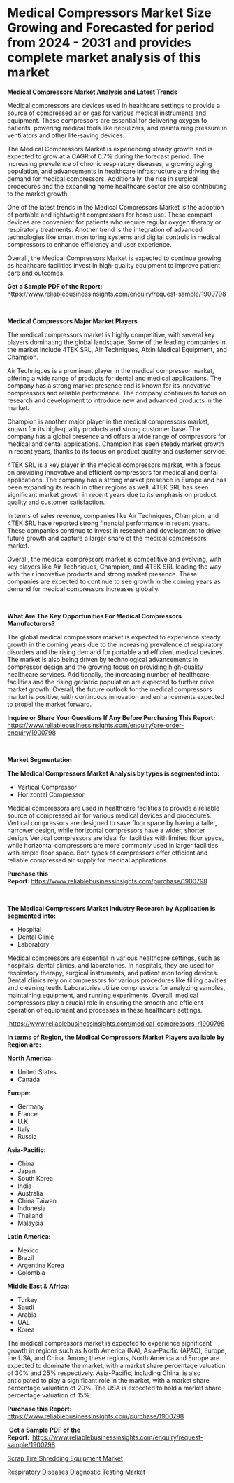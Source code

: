 <p><h1>Medical Compressors Market Size Growing and Forecasted for period from 2024 - 2031 and provides complete market analysis of this market</h1></p><p><strong>Medical Compressors Market Analysis and Latest Trends</strong></p>
<p><p>Medical compressors are devices used in healthcare settings to provide a source of compressed air or gas for various medical instruments and equipment. These compressors are essential for delivering oxygen to patients, powering medical tools like nebulizers, and maintaining pressure in ventilators and other life-saving devices.</p><p>The Medical Compressors Market is experiencing steady growth and is expected to grow at a CAGR of 6.7% during the forecast period. The increasing prevalence of chronic respiratory diseases, a growing aging population, and advancements in healthcare infrastructure are driving the demand for medical compressors. Additionally, the rise in surgical procedures and the expanding home healthcare sector are also contributing to the market growth.</p><p>One of the latest trends in the Medical Compressors Market is the adoption of portable and lightweight compressors for home use. These compact devices are convenient for patients who require regular oxygen therapy or respiratory treatments. Another trend is the integration of advanced technologies like smart monitoring systems and digital controls in medical compressors to enhance efficiency and user experience.</p><p>Overall, the Medical Compressors Market is expected to continue growing as healthcare facilities invest in high-quality equipment to improve patient care and outcomes.</p></p>
<p><strong>Get a Sample PDF of the Report:&nbsp;</strong> <a href="https://www.reliablebusinessinsights.com/enquiry/request-sample/1900798">https://www.reliablebusinessinsights.com/enquiry/request-sample/1900798</a></p>
<p>&nbsp;</p>
<p><strong>Medical Compressors Major Market Players</strong></p>
<p><p>The medical compressors market is highly competitive, with several key players dominating the global landscape. Some of the leading companies in the market include 4TEK SRL, Air Techniques, Aixin Medical Equipment, and Champion. </p><p>Air Techniques is a prominent player in the medical compressor market, offering a wide range of products for dental and medical applications. The company has a strong market presence and is known for its innovative compressors and reliable performance. The company continues to focus on research and development to introduce new and advanced products in the market.</p><p>Champion is another major player in the medical compressors market, known for its high-quality products and strong customer base. The company has a global presence and offers a wide range of compressors for medical and dental applications. Champion has seen steady market growth in recent years, thanks to its focus on product quality and customer service.</p><p>4TEK SRL is a key player in the medical compressors market, with a focus on providing innovative and efficient compressors for medical and dental applications. The company has a strong market presence in Europe and has been expanding its reach in other regions as well. 4TEK SRL has seen significant market growth in recent years due to its emphasis on product quality and customer satisfaction.</p><p>In terms of sales revenue, companies like Air Techniques, Champion, and 4TEK SRL have reported strong financial performance in recent years. These companies continue to invest in research and development to drive future growth and capture a larger share of the medical compressors market.</p><p>Overall, the medical compressors market is competitive and evolving, with key players like Air Techniques, Champion, and 4TEK SRL leading the way with their innovative products and strong market presence. These companies are expected to continue to see growth in the coming years as demand for medical compressors increases globally.</p></p>
<p>&nbsp;</p>
<p><strong>What Are The Key Opportunities For Medical Compressors Manufacturers?</strong></p>
<p><p>The global medical compressors market is expected to experience steady growth in the coming years due to the increasing prevalence of respiratory disorders and the rising demand for portable and efficient medical devices. The market is also being driven by technological advancements in compressor design and the growing focus on providing high-quality healthcare services. Additionally, the increasing number of healthcare facilities and the rising geriatric population are expected to further drive market growth. Overall, the future outlook for the medical compressors market is positive, with continuous innovation and enhancements expected to propel the market forward.</p></p>
<p><strong>Inquire or Share Your Questions If Any Before Purchasing This Report:</strong> <a href="https://www.reliablebusinessinsights.com/enquiry/pre-order-enquiry/1900798">https://www.reliablebusinessinsights.com/enquiry/pre-order-enquiry/1900798</a></p>
<p>&nbsp;</p>
<p><strong>Market Segmentation</strong></p>
<p><strong>The Medical Compressors Market Analysis by types is segmented into:</strong></p>
<p><ul><li>Vertical Compressor</li><li>Horizontal Compressor</li></ul></p>
<p><p>Medical compressors are used in healthcare facilities to provide a reliable source of compressed air for various medical devices and procedures. Vertical compressors are designed to save floor space by having a taller, narrower design, while horizontal compressors have a wider, shorter design. Vertical compressors are ideal for facilities with limited floor space, while horizontal compressors are more commonly used in larger facilities with ample floor space. Both types of compressors offer efficient and reliable compressed air supply for medical applications.</p></p>
<p><strong>Purchase this Report:&nbsp;</strong><a href="https://www.reliablebusinessinsights.com/purchase/1900798">https://www.reliablebusinessinsights.com/purchase/1900798</a></p>
<p>&nbsp;</p>
<p><strong>The Medical Compressors Market Industry Research by Application is segmented into:</strong></p>
<p><ul><li>Hospital</li><li>Dental Clinic</li><li>Laboratory</li></ul></p>
<p><p>Medical compressors are essential in various healthcare settings, such as hospitals, dental clinics, and laboratories. In hospitals, they are used for respiratory therapy, surgical instruments, and patient monitoring devices. Dental clinics rely on compressors for various procedures like filling cavities and cleaning teeth. Laboratories utilize compressors for analyzing samples, maintaining equipment, and running experiments. Overall, medical compressors play a crucial role in ensuring the smooth and efficient operation of equipment and processes in these healthcare settings.</p></p>
<p><a href="https://www.reliablebusinessinsights.com/medical-compressors-r1900798">&nbsp;https://www.reliablebusinessinsights.com/medical-compressors-r1900798</a></p>
<p><strong>In terms of Region, the Medical Compressors Market Players available by Region are:</strong></p>
<p>
    <p> <strong> North America: </strong>
        <ul>
            <li>United States</li>
            <li>Canada</li>
        </ul>
        </p> 
    <p> <strong> Europe: </strong>
        <ul>
            <li>Germany</li>
            <li>France</li>
            <li>U.K.</li>
            <li>Italy</li>
            <li>Russia</li>
        </ul>
        </p> 
    <p> <strong> Asia-Pacific: </strong>
        <ul>
            <li>China</li>
            <li>Japan</li>
            <li>South Korea</li>
            <li>India</li>
            <li>Australia</li>
            <li>China Taiwan</li>
            <li>Indonesia</li>
            <li>Thailand</li>
            <li>Malaysia</li>
        </ul>
        </p> 
    <p> <strong> Latin America: </strong>
        <ul>
            <li>Mexico</li>
            <li>Brazil</li>
            <li>Argentina Korea</li>
            <li>Colombia</li>
        </ul>
        </p> 
    <p> <strong> Middle East & Africa: </strong>
        <ul>
            <li>Turkey</li>
            <li>Saudi</li>
            <li>Arabia</li>
            <li>UAE</li>
            <li>Korea</li>
        </ul>
    </p>
    </p>
<p><p>The medical compressors market is expected to experience significant growth in regions such as North America (NA), Asia-Pacific (APAC), Europe, the USA, and China. Among these regions, North America and Europe are expected to dominate the market, with a market share percentage valuation of 30% and 25% respectively. Asia-Pacific, including China, is also anticipated to play a significant role in the market, with a market share percentage valuation of 20%. The USA is expected to hold a market share percentage valuation of 15%.</p></p>
<p><strong>Purchase this Report: </strong><a href="https://www.reliablebusinessinsights.com/purchase/1900798">https://www.reliablebusinessinsights.com/purchase/1900798</a></p>
<p>&nbsp;<strong>Get a Sample PDF of the Report:&nbsp;&nbsp;</strong><a href="https://www.reliablebusinessinsights.com/enquiry/request-sample/1900798">https://www.reliablebusinessinsights.com/enquiry/request-sample/1900798</a></p>
<p><strong></strong></p>
<p><p><a href="https://github.com/guneycigdem35/Market-Research-Report-List-4/blob/main/scrap-tire-shredding-equipment-market.md">Scrap Tire Shredding Equipment Market</a></p><p><a href="https://view.publitas.com/reportprime-1/respiratory-diseases-diagnostic-testing-market-a-global-and-regional-analysis-focus-on-region-country-level-analysis-and-competitive-landscape-analysis-and-forecast-2024-2031/">Respiratory Diseases Diagnostic Testing Market</a></p></p>